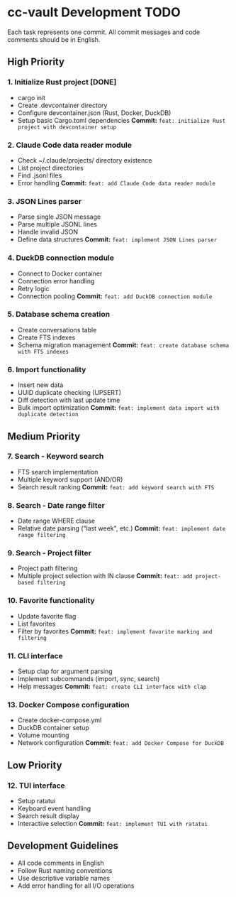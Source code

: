 # cc-vault Development TODO

Each task represents one commit. All commit messages and code comments should be in English.

## High Priority

### 1. Initialize Rust project [DONE]
- cargo init
- Create .devcontainer directory
- Configure devcontainer.json (Rust, Docker, DuckDB)
- Setup basic Cargo.toml dependencies
**Commit:** `feat: initialize Rust project with devcontainer setup`

### 2. Claude Code data reader module
- Check ~/.claude/projects/ directory existence
- List project directories
- Find .jsonl files
- Error handling
**Commit:** `feat: add Claude Code data reader module`

### 3. JSON Lines parser
- Parse single JSON message
- Parse multiple JSONL lines
- Handle invalid JSON
- Define data structures
**Commit:** `feat: implement JSON Lines parser`

### 4. DuckDB connection module
- Connect to Docker container
- Connection error handling
- Retry logic
- Connection pooling
**Commit:** `feat: add DuckDB connection module`

### 5. Database schema creation
- Create conversations table
- Create FTS indexes
- Schema migration management
**Commit:** `feat: create database schema with FTS indexes`

### 6. Import functionality
- Insert new data
- UUID duplicate checking (UPSERT)
- Diff detection with last update time
- Bulk import optimization
**Commit:** `feat: implement data import with duplicate detection`

## Medium Priority

### 7. Search - Keyword search
- FTS search implementation
- Multiple keyword support (AND/OR)
- Search result ranking
**Commit:** `feat: add keyword search with FTS`

### 8. Search - Date range filter
- Date range WHERE clause
- Relative date parsing ("last week", etc.)
**Commit:** `feat: implement date range filtering`

### 9. Search - Project filter
- Project path filtering
- Multiple project selection with IN clause
**Commit:** `feat: add project-based filtering`

### 10. Favorite functionality
- Update favorite flag
- List favorites
- Filter by favorites
**Commit:** `feat: implement favorite marking and filtering`

### 11. CLI interface
- Setup clap for argument parsing
- Implement subcommands (import, sync, search)
- Help messages
**Commit:** `feat: create CLI interface with clap`

### 13. Docker Compose configuration
- Create docker-compose.yml
- DuckDB container setup
- Volume mounting
- Network configuration
**Commit:** `feat: add Docker Compose for DuckDB`

## Low Priority

### 12. TUI interface
- Setup ratatui
- Keyboard event handling
- Search result display
- Interactive selection
**Commit:** `feat: implement TUI with ratatui`

## Development Guidelines

- All code comments in English
- Follow Rust naming conventions
- Use descriptive variable names
- Add error handling for all I/O operations
